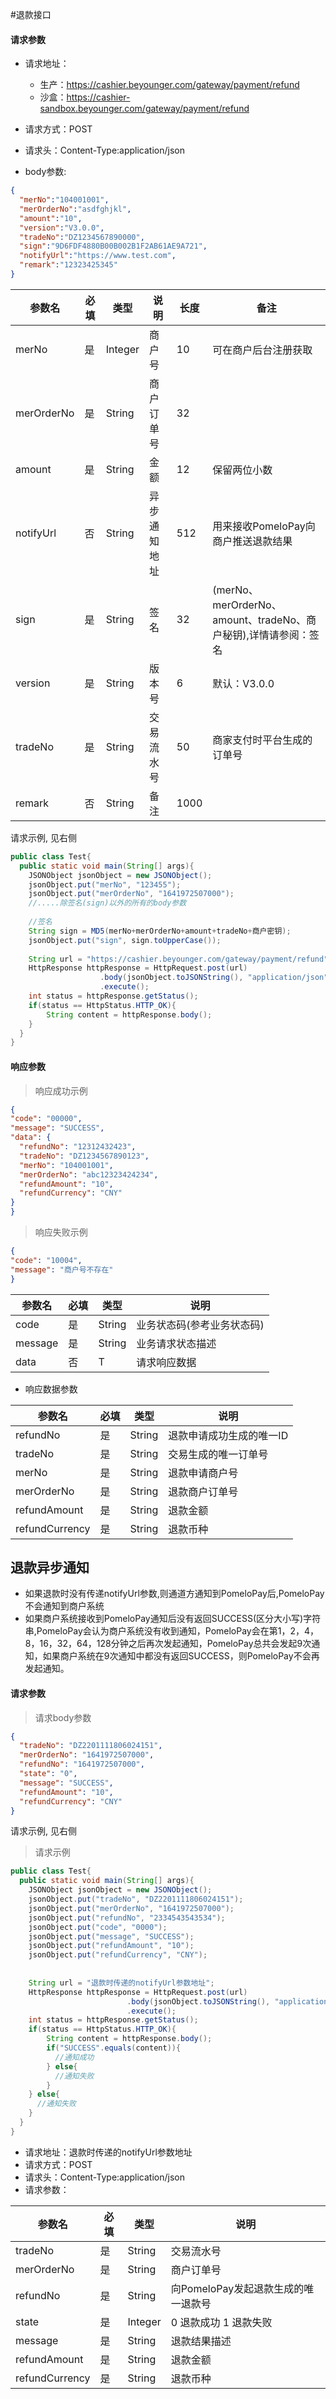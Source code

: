 #退款接口

#### 请求参数

* 请求地址：
  * 生产：https://cashier.beyounger.com/gateway/payment/refund
  * 沙盒：https://cashier-sandbox.beyounger.com/gateway/payment/refund
* 请求方式：POST
* 请求头：Content-Type:application/json

* body参数:

```json
{
  "merNo":"104001001",
  "merOrderNo":"asdfghjkl",
  "amount":"10",
  "version":"V3.0.0",
  "tradeNo":"DZ1234567890000",
  "sign":"9D6FDF4880B00B002B1F2AB61AE9A721",
  "notifyUrl":"https://www.test.com",
  "remark":"12323425345"
}
```


参数名|必填|类型|说明|长度|备注
  --------------|--------------|--------------|--------------|--------------|--------------
merNo|是 |Integer|商户号|10|可在商户后台注册获取
merOrderNo|是|String|商户订单号|32|
amount|是|String|金额|12|保留两位小数
notifyUrl|否|String|异步通知地址|512|用来接收PomeloPay向商户推送退款结果
sign|是|String|签名|32|(merNo、merOrderNo、amount、tradeNo、商户秘钥),详情请参阅：签名
version|是|String|版本号|6|默认：V3.0.0
tradeNo|是|String|交易流水号|50|商家支付时平台生成的订单号
remark|否|String|备注|1000|


<aside class="success">
    请求示例, 见右侧
</aside>

```java
public class Test{
  public static void main(String[] args){
    JSONObject jsonObject = new JSONObject();
    jsonObject.put("merNo", "123455");
    jsonObject.put("merOrderNo", "1641972507000");
    //.....除签名(sign)以外的所有的body参数
    
    //签名
    String sign = MD5(merNo+merOrderNo+amount+tradeNo+商户密钥);
    jsonObject.put("sign", sign.toUpperCase());
    
    String url = "https://cashier.beyounger.com/gateway/payment/refund";
    HttpResponse httpResponse = HttpRequest.post(url)
                    .body(jsonObject.toJSONString(), "application/json")
                    .execute();
    int status = httpResponse.getStatus();
    if(status == HttpStatus.HTTP_OK){
        String content = httpResponse.body();
    }
  }
}
```



#### 响应参数

> 响应成功示例

  ```json
  {
  "code": "00000",
  "message": "SUCCESS",
  "data": {
    "refundNo": "12312432423",
    "tradeNo": "DZ1234567890123",
    "merNo": "104001001",
    "merOrderNo": "abc12323424234",
    "refundAmount": "10",
    "refundCurrency": "CNY"
  }
}
  ```
> 响应失败示例

  ```json
  {
  "code": "10004",
  "message": "商户号不存在"
}
  ```
参数名|必填|类型|说明
  --------------|--------------|--------------|--------------
code|是|String|业务状态码(参考业务状态码)
message|是|String|业务请求状态描述
data|否|T|请求响应数据

* 响应数据参数

参数名|必填|类型|说明
  --------------|--------------|--------------|--------------
refundNo|是|String|退款申请成功生成的唯一ID
tradeNo|是|String|交易生成的唯一订单号
merNo|是|String|退款申请商户号
merOrderNo|是|String|退款商户订单号
refundAmount|是|String|退款金额
refundCurrency|是|String|退款币种



## 退款异步通知

* 如果退款时没有传递notifyUrl参数,则通道方通知到PomeloPay后,PomeloPay不会通知到商户系统
* 如果商户系统接收到PomeloPay通知后没有返回SUCCESS(区分大小写)字符串,PomeloPay会认为商户系统没有收到通知，PomeloPay会在第1，2，4，8，16，32，64，128分钟之后再次发起通知，PomeloPay总共会发起9次通知，如果商户系统在9次通知中都没有返回SUCCESS，则PomeloPay不会再发起通知。

#### 请求参数

> 请求body参数

  ```json
  {
    "tradeNo": "DZ2201111806024151",
    "merOrderNo": "1641972507000",
    "refundNo": "1641972507000",
    "state": "0",
    "message": "SUCCESS",
    "refundAmount": "10",
    "refundCurrency": "CNY"
  }
  ```

<aside class="success">
    请求示例, 见右侧
</aside>


> 请求示例

  ```java
  public class Test{
    public static void main(String[] args){
      JSONObject jsonObject = new JSONObject();
      jsonObject.put("tradeNo", "DZ2201111806024151");
      jsonObject.put("merOrderNo", "1641972507000");
      jsonObject.put("refundNo", "2334543543534");
      jsonObject.put("code", "0000");
      jsonObject.put("message", "SUCCESS");
      jsonObject.put("refundAmount", "10");
      jsonObject.put("refundCurrency", "CNY");
      
      
      String url = "退款时传递的notifyUrl参数地址";
      HttpResponse httpResponse = HttpRequest.post(url)
                            .body(jsonObject.toJSONString(), "application/json")
                            .execute();
      int status = httpResponse.getStatus();
      if(status == HttpStatus.HTTP_OK){
          String content = httpResponse.body();
          if("SUCCESS".equals(content)){
            //通知成功
          } else{
            //通知失败
          }
      } else{
        //通知失败
      }
    }
  }
  ```

* 请求地址：退款时传递的notifyUrl参数地址
* 请求方式：POST
* 请求头：Content-Type:application/json
* 请求参数：

参数名|必填|类型|说明
  --------------|--------------|--------------|--------------
tradeNo|是|String|交易流水号
merOrderNo|是|String|商户订单号
refundNo|是|String|向PomeloPay发起退款生成的唯一退款号
state|是|Integer| 0 退款成功 1 退款失败  
message|是|String|退款结果描述
refundAmount|是|String|退款金额
refundCurrency|是|String|退款币种






